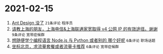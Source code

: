 # 2021-02-15

1. [Ant Design 没了](https://www.v2ex.com/t/753353) `21条评论` `程序员`
1. [请教上海的朋友，上海电信&上海联通家宽取得 v4 公网 IP 的有效途径。谢谢](https://www.v2ex.com/t/753359) `9条评论` `宽带症候群`
1. [想随便学个编程语言 Node.js 与 Python 或者别的 哪个好呢](https://www.v2ex.com/t/753365) `6条评论` `职场话题`
1. [坐标北京，求流量套餐或者流量卡推荐](https://www.v2ex.com/t/753357) `6条评论` `宽带症候群`
